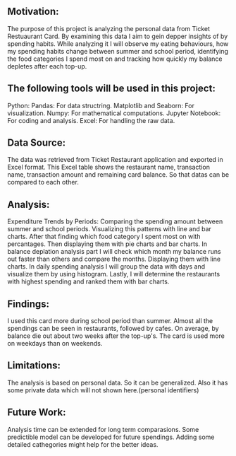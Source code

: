 ## Motivation:
  The purpose of this project is analyzing the personal data from Ticket Restuaurant Card. By examining this data I aim to   gein depper insights of by spending habits. While analyzing it I will observe my eating behaviours, how my spending habits  change between summer and school period, identifying the food categories I spend most on and tracking how quickly my balance depletes after each top-up.

## The following tools will be used in this project:
  Python:
    Pandas: For data structring.
    Matplotlib and Seaborn: For visualization.
    Numpy: For mathematical computations.
  Jupyter Notebook: For coding and analysis.
  Excel: For handling the raw data.

## Data Source:
  The data was retrieved from Ticket Restaurant application and exported in Excel format.
  This Excel table shows the restaurant name, transaction name, transaction amount and remaining card balance. So that datas can be compared to each other.

## Analysis:
  Expenditure Trends by Periods: Comparing the spending amount between summer and school periods. Visualizing this patterns with line and bar charts.
 After that finding which food category I spent most on with percantages. Then displaying them with pie charts and bar charts.
 In balance deplation analysis part I will check which month my balance runs out faster than others and compare the months. Displaying them with line charts.
 In daily spending analysis I will group the data with days and visualize them by using histogram. 
 Lastly, I will determine the restaurants with highest spending and ranked them with bar charts.

 ## Findings:
   I used this card more during school period than summer.
   Almost all the spendings can be seen in restaurants, followed by cafes.
   On average, by balance die out about two weeks after the top-up's.
   The card is used more on weekdays than on weekends.

## Limitations:
  The analysis is based on personal data. So it can be generalized. Also it has some private data which will not shown here.(personal identifiers)

## Future Work:
  Analysis time can be extended for long term comparasions.
  Some predictible model can be developed for future spendings.
  Adding some detailed cathegories might help for the better ideas.
  
